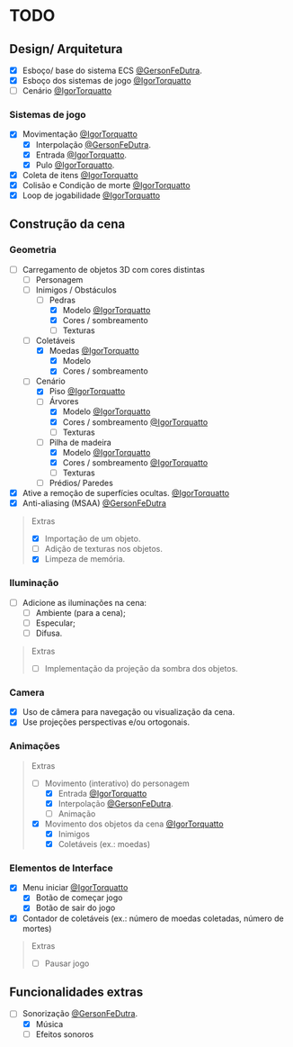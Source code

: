 # TODO

## Design/ Arquitetura
- [x] Esboço/ base do sistema ECS [@GersonFeDutra](https://github.com/GersonFeDutra).
- [x] Esboço dos sistemas de jogo [@IgorTorquatto](https://github.com/IgorTorquatto)
- [ ] Cenário [@IgorTorquatto](https://github.com/IgorTorquatto)

### Sistemas de jogo

- [x] Movimentação [@IgorTorquatto](https://github.com/IgorTorquatto)
  - [x] Interpolação [@GersonFeDutra](https://github.com/GersonFeDutra).
  - [x] Entrada [@IgorTorquatto](https://github.com/IgorTorquatto).
  - [x] Pulo [@IgorTorquatto](https://github.com/IgorTorquatto).
- [x] Coleta de itens [@IgorTorquatto](https://github.com/IgorTorquatto)
- [x] Colisão e Condição de morte [@IgorTorquatto](https://github.com/IgorTorquatto)
- [x] Loop de jogabilidade [@IgorTorquatto](https://github.com/IgorTorquatto)

## Construção da cena

### Geometria
- [ ] Carregamento de objetos 3D com cores distintas
  - [ ] Personagem
  - [ ] Inimigos / Obstáculos
    - [ ] Pedras
      - [x] Modelo [@IgorTorquatto](https://github.com/IgorTorquatto)
      - [x] Cores / sombreamento
      - [ ] Texturas
  - [ ] Coletáveis
    - [x] Moedas [@IgorTorquatto](https://github.com/IgorTorquatto)
      - [x] Modelo
      - [x] Cores / sombreamento
  - [ ] Cenário
    - [x] Piso [@IgorTorquatto](https://github.com/IgorTorquatto)
    - [ ] Árvores
      - [x] Modelo [@IgorTorquatto](https://github.com/IgorTorquatto)
      - [x] Cores / sombreamento [@IgorTorquatto](https://github.com/IgorTorquatto)
      - [ ] Texturas
    - [ ] Pilha de madeira
      - [x] Modelo [@IgorTorquatto](https://github.com/IgorTorquatto)
      - [x] Cores / sombreamento [@IgorTorquatto](https://github.com/IgorTorquatto)
      - [ ] Texturas
    - [ ] Prédios/ Paredes
- [x] Ative a remoção de superfícies ocultas. [@IgorTorquatto](https://github.com/IgorTorquatto)
- [x] Anti-aliasing (MSAA) [@GersonFeDutra](https://github.com/GersonFeDutra)

> Extras
> - [x] Importação de um objeto.
> - [ ] Adição de texturas nos objetos.
> - [x] Limpeza de memória.

### Iluminação

- [ ] Adicione as iluminações na cena:
  - [ ] Ambiente (para a cena);
  - [ ] Especular;
  - [ ] Difusa.

> Extras
> - [ ] Implementação da projeção da sombra dos objetos.

### Camera

- [x] Uso de câmera para navegação ou visualização da cena. 
- [x] Use projeções perspectivas e/ou ortogonais. 

### Animações

> Extras
> - [ ] Movimento (interativo) do personagem
>   - [x] Entrada [@IgorTorquatto](https://github.com/IgorTorquatto)
>   - [x] Interpolação [@GersonFeDutra](https://github.com/GersonFeDutra).
>   - [ ] Animação
> - [x] Movimento dos objetos da cena [@IgorTorquatto](https://github.com/IgorTorquatto)
>     - [x] Inimigos
>     - [x] Coletáveis (ex.: moedas)

### Elementos de Interface

- [x] Menu iniciar [@IgorTorquatto](https://github.com/IgorTorquatto)
  - [x] Botão de começar jogo
  - [x] Botão de sair do jogo
- [x] Contador de coletáveis (ex.: número de moedas coletadas, número de mortes)

> Extras
> - [ ] Pausar jogo

## Funcionalidades extras

- [ ] Sonorização [@GersonFeDutra](https://github.com/GersonFeDutra).
  - [x] Música
  - [ ] Efeitos sonoros

<!-- - [x] Contador de fps / debug [@GersonFeDutra](https://github.com/GersonFeDutra). -->
